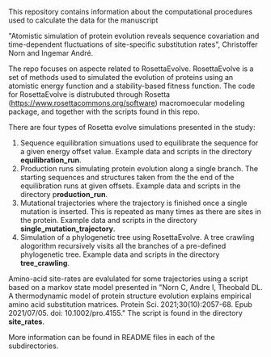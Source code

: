 This repository contains information about the computational procedures used to calculate the data for the manuscript

"Atomistic simulation of protein evolution reveals sequence covariation and time-dependent fluctuations of site-specific substitution rates", Christoffer Norn and Ingemar André.

The repo focuses on aspecte related to RosettaEvolve. RosettaEvolve is a set of methods used to simulated the evolution of proteins using an atomistic energy function and a stability-based fitness function. The code for RosettaEvolve is distrubuted through Rosetta (https://www.rosettacommons.org/software) macromoecular modeling package, and together with the scripts found in this repo. 


There are four types of Rosetta evolve simulations presented in the study:

1) Sequence equilibration simuations used to equilibrate the sequence for a given energy offset value. Example data and scripts in the directory **equilibration_run**. 
2) Production runs simulating protein evolution along a single branch. The starting sequences and structures taken from the the end of the equilibration runs at given offsets. Example data and scripts in the directory p**roduction_run**.
3) Mutational trajectories where the trajectory is finished once a  single mutation is inserted. This is repeated as many times as there are sites in the protein. Example data and scripts in the directory **single_mutation_trajectory**. 
4) Simulation of a phylogenetic tree using RosettaEvolve. A tree crawling alogorithm recursively visits all the branches of a pre-defined phylogenetic tree. Example data and scripts in the directory **tree_crawling**.

Amino-acid site-rates are evalulated for some trajectories using a script based on a markov state model presented in "Norn C, Andre I, Theobald DL. A thermodynamic model of protein structure evolution explains empirical amino acid substitution matrices. Protein Sci. 2021;30(10):2057-68. Epub 2021/07/05. doi: 10.1002/pro.4155." The script is found in the directory **site_rates**.

More information can be found in README files in each of the subdirectories. 
